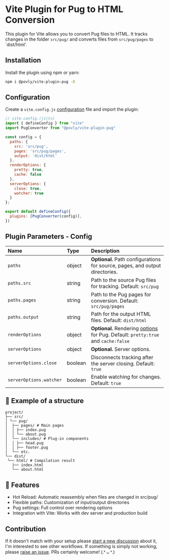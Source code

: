 # Vite Plugin for Pug to HTML Conversion

This plugin for Vite allows you to convert Pug files to HTML. It tracks changes in the folder `src/pug/` and converts files from `src/pug/pages` to `dist/html'.

## Installation

Install the plugin using npm or yarn:

```bash
npm i @povly/vite-plugin-pug -D
```

## Configuration

Create a `vite.config.js` [configuration](https://vite.dev/config/) file and import the plugin:
```javascript
// vite.config.(js|ts)
import { defineConfig } from "vite"
import PugConverter from "@povly/vite-plugin-pug"

const config = {
  paths: {
    src: 'src/pug',
    pages: 'src/pug/pages',
    output: 'dist/html'
  },
  renderOptions: {
    pretty: true,
    cache: false
  },
  serverOptions: {
    close: true,
    watcher: true
  }
};

export default defineConfig({
  plugins: [PugConverter(config)],
})
```

## Plugin Parameters - Config

| Name  | Type     | Description |
| :-----| :------- | :---------- |
| `paths` | object         | **Optional.** Path configurations for source, pages, and output directories. |
| `paths.src` | 	string         | 	Path to the source Pug files for tracking. Default: `src/pug` |
| `paths.pages` | 	string         | Path to the Pug pages for conversion. Default: `src/pug/pages` |
| `paths.output` | 	string         | Path for the output HTML files. Default: `dist/html` |
| `renderOptions` | 	object         | **Optional.** Rendering [options](https://pugjs.org/api/reference.html) for Pug. Default: `pretty:true` and `cache:false`  |
| `serverOptions` | 	object         | **Optional.** Server options.  |
| `serverOptions.close` | 	boolean         | Disconnects tracking after the server closing. Default: `true` |
| `serverOptions.watcher` | 	boolean         |  Enable watching for changes. Default: `true` |

## 📂 Example of a structure

```
project/
├── src/
│ └── pug/
│  ├── pages/ # Main pages
│  │ ├── index.pug
│  │ └── about.pug
│  └── includes/ # Plug-in components
│  │ ├── head.pug
│  │ ├── footer.pug
|  └── etc.
└── dist/
 └── html/ # Compilation result
   ├── index.html
   └── about.html
```

## 🚀 Features
- Hot Reload: Automatic reassembly when files are changed in src/pug/
- Flexible paths: Customization of input/output directories
- Pug settings: Full control over rendering options
- Integration with Vite: Works with dev server and production build


## Contribution
If it doesn't match with your setup please [start a new discussion](https://github.com/povly/vite-plugin-pug/discussions/new/choose) about it, I'm interested to see other workflows. If something is simply not working, please [raise an issue](https://github.com/povly/vite-plugin-pug/issues). PRs certainly welcome! (.❛ ᴗ ❛.)
